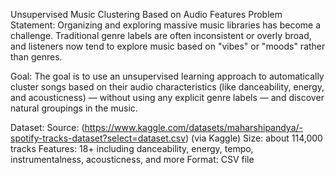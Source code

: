 Unsupervised Music Clustering Based on Audio Features
Problem Statement:
Organizing and exploring massive music libraries has become a challenge. Traditional genre labels are often inconsistent or overly broad, and listeners now tend to explore music based on "vibes" or "moods" rather than genres.

Goal:
The goal is to use an unsupervised learning approach to automatically cluster songs based on their audio characteristics (like danceability, energy, and acousticness) — without using any explicit genre labels — and discover natural groupings in the music.

Dataset:
Source: (https://www.kaggle.com/datasets/maharshipandya/-spotify-tracks-dataset?select=dataset.csv) (via Kaggle)
Size: about 114,000 tracks
Features: 18+ including danceability, energy, tempo, instrumentalness, acousticness, and more
Format: CSV file
